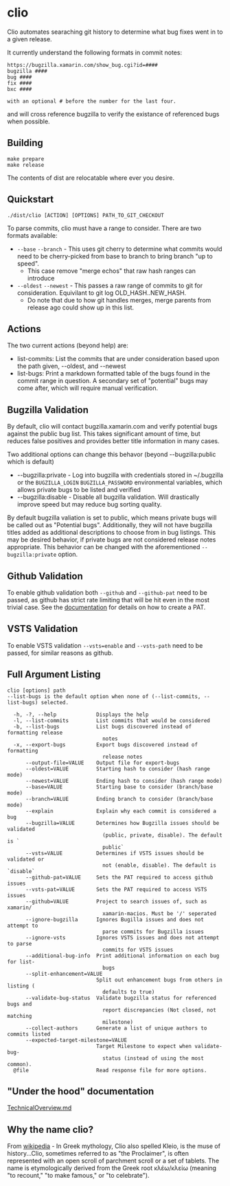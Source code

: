 # clio

Clio automates searaching git history to determine what bug fixes went in to a given release.

It currently understand the following formats in commit notes:

```
https://bugzilla.xamarin.com/show_bug.cgi?id=####
bugzilla ####
bug ####
fix ####
bxc ####

with an optional # before the number for the last four.
```

and will cross reference bugzilla to verify the existance of referenced bugs when possible.

## Building

```
make prepare
make release
```

The contents of dist are relocatable where ever you desire.

## Quickstart

```
./dist/clio [ACTION] [OPTIONS] PATH_TO_GIT_CHECKOUT
```

To parse commits, clio must have a range to consider. There are two formats available:

- `--base` `--branch` - This uses git cherry to determine what commits would need to be cherry-picked from base to branch to bring branch "up to speed".
    - This case remove "merge echos" that raw hash ranges can introduce
- `--oldest` `--newest` - This passes a raw range of commits to git for consideration. Equivilant to git log OLD_HASH..NEW_HASH.
    - Do note that due to how git handles merges, merge parents from release ago could show up in this list.


## Actions

The two current actions (beyond help) are:

- list-commits: List the commits that are under consideration based upon the path given, --oldest, and --newest
- list-bugs: Print a markdown formatted table of the bugs found in the commit range in question. A secondary set of "potential" bugs may come after, which will require manual verification.

## Bugzilla Validation

By default, clio will contact bugzilla.xamarin.com and verify potential bugs against the public bug list. This takes significant amount of time, but reduces false positives and provides better title information in many cases.

Two additional options can change this behavor (beyond --bugzilla:public which is default)

- --bugzilla:private - Log into bugzilla with credentials stored in ~/.bugzilla or the ```BUGZILLA_LOGIN``` ```BUGZILLA_PASSWORD``` environmental variables, which allows private bugs to be listed and verified
- --bugzilla:disable - Disable all bugzilla validation. Will drastically improve speed but may reduce bug sorting quality.

By default bugzilla valiation is set to public, which means private bugs will be called out as "Potential bugs". Additionally, they will not have bugzilla titles added as additional descriptions to choose from in bug listings. This may be desired behavior, if private bugs are not considered release notes appropriate. This behavior can be changed with the aforementioned ```--bugzilla:private``` option.

## Github Validation

To enable github validation both `--github` and `--github-pat` need to be passed, as github has strict rate limiting that will be hit even in the most trivial case. See the [documentation](https://help.github.com/articles/creating-a-personal-access-token-for-the-command-line/) for details on how to create a PAT.

## VSTS Validation

To enable VSTS validation `--vsts=enable` and `--vsts-path` need to be passed, for similar reasons as github.

## Full Argument Listing

```
clio [options] path
--list-bugs is the default option when none of (--list-commits, --list-bugs) selected.

  -h, -?, --help             Displays the help
  -l, --list-commits         List commits that would be considered
  -b, --list-bugs            List bugs discovered instead of formatting release
                               notes
  -x, --export-bugs          Export bugs discovered instead of formatting
                               release notes
      --output-file=VALUE    Output file for export-bugs
      --oldest=VALUE         Starting hash to consider (hash range mode)
      --newest=VALUE         Ending hash to consider (hash range mode)
      --base=VALUE           Starting base to consider (branch/base mode)
      --branch=VALUE         Ending branch to consider (branch/base mode)
      --explain              Explain why each commit is considered a bug
      --bugzilla=VALUE       Determines how Bugzilla issues should be validated
                               (public, private, disable). The default is `
                               public`
      --vsts=VALUE           Determines if VSTS issues should be validated or
                               not (enable, disable). The default is `disable`
      --github-pat=VALUE     Sets the PAT required to access github issues
      --vsts-pat=VALUE       Sets the PAT required to access VSTS issues
      --github=VALUE         Project to search issues of, such as xamarin/
                               xamarin-macios. Must be '/' seperated
      --ignore-bugzilla      Ignores Bugilla issues and does not attempt to
                               parse commits for Bugzilla issues
      --ignore-vsts          Ignores VSTS issues and does not attempt to parse
                               commits for VSTS issues
      --additional-bug-info  Print additional information on each bug for list-
                               bugs
      --split-enhancement=VALUE
                             Split out enhancement bugs from others in listing (
                               defaults to true)
      --validate-bug-status  Validate bugzilla status for referenced bugs and
                               report discrepancies (Not closed, not matching
                               milestone)
      --collect-authors      Generate a list of unique authors to commits listed
      --expected-target-milestone=VALUE
                             Target Milestone to expect when validate-bug-
                               status (instead of using the most common).
  @file                      Read response file for more options.
```

## "Under the hood" documentation

[TechnicalOverview.md](docs/TechnicalOverview.md)

## Why the name clio?

From [wikipedia](https://en.wikipedia.org/wiki/Clio) - In Greek mythology, Clio also spelled Kleio, is the muse of history...Clio, sometimes referred to as "the Proclaimer", is often represented with an open scroll of parchment scroll or a set of tablets. The name is etymologically derived from the Greek root κλέω/κλείω (meaning "to recount," "to make famous," or "to celebrate").
